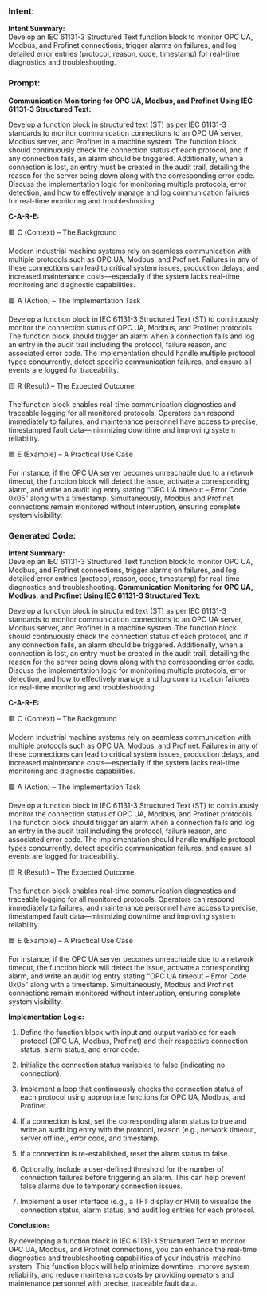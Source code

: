 ### Intent:
**Intent Summary:**  
Develop an IEC 61131-3 Structured Text function block to monitor OPC UA, Modbus, and Profinet connections, trigger alarms on failures, and log detailed error entries (protocol, reason, code, timestamp) for real-time diagnostics and troubleshooting.

### Prompt:
**Communication Monitoring for OPC UA, Modbus, and Profinet Using IEC 61131-3 Structured Text:**

Develop a function block in structured text (ST) as per IEC 61131-3 standards to monitor communication connections to an OPC UA server, Modbus server, and Profinet in a machine system. The function block should continuously check the connection status of each protocol, and if any connection fails, an alarm should be triggered. Additionally, when a connection is lost, an entry must be created in the audit trail, detailing the reason for the server being down along with the corresponding error code. Discuss the implementation logic for monitoring multiple protocols, error detection, and how to effectively manage and log communication failures for real-time monitoring and troubleshooting.

**C-A-R-E:**

🟥 C (Context) – The Background

Modern industrial machine systems rely on seamless communication with multiple protocols such as OPC UA, Modbus, and Profinet. Failures in any of these connections can lead to critical system issues, production delays, and increased maintenance costs—especially if the system lacks real-time monitoring and diagnostic capabilities.

🟩 A (Action) – The Implementation Task

Develop a function block in IEC 61131-3 Structured Text (ST) to continuously monitor the connection status of OPC UA, Modbus, and Profinet protocols. The function block should trigger an alarm when a connection fails and log an entry in the audit trail including the protocol, failure reason, and associated error code. The implementation should handle multiple protocol types concurrently, detect specific communication failures, and ensure all events are logged for traceability.

🟨 R (Result) – The Expected Outcome

The function block enables real-time communication diagnostics and traceable logging for all monitored protocols. Operators can respond immediately to failures, and maintenance personnel have access to precise, timestamped fault data—minimizing downtime and improving system reliability.

🟦 E (Example) – A Practical Use Case

For instance, if the OPC UA server becomes unreachable due to a network timeout, the function block will detect the issue, activate a corresponding alarm, and write an audit log entry stating “OPC UA timeout – Error Code 0x05” along with a timestamp. Simultaneously, Modbus and Profinet connections remain monitored without interruption, ensuring complete system visibility.

### Generated Code:
**Intent Summary:**  
Develop an IEC 61131-3 Structured Text function block to monitor OPC UA, Modbus, and Profinet connections, trigger alarms on failures, and log detailed error entries (protocol, reason, code, timestamp) for real-time diagnostics and troubleshooting.
**Communication Monitoring for OPC UA, Modbus, and Profinet Using IEC 61131-3 Structured Text:**

Develop a function block in structured text (ST) as per IEC 61131-3 standards to monitor communication connections to an OPC UA server, Modbus server, and Profinet in a machine system. The function block should continuously check the connection status of each protocol, and if any connection fails, an alarm should be triggered. Additionally, when a connection is lost, an entry must be created in the audit trail, detailing the reason for the server being down along with the corresponding error code. Discuss the implementation logic for monitoring multiple protocols, error detection, and how to effectively manage and log communication failures for real-time monitoring and troubleshooting.

**C-A-R-E:**

🟥 C (Context) – The Background

Modern industrial machine systems rely on seamless communication with multiple protocols such as OPC UA, Modbus, and Profinet. Failures in any of these connections can lead to critical system issues, production delays, and increased maintenance costs—especially if the system lacks real-time monitoring and diagnostic capabilities.

🟩 A (Action) – The Implementation Task

Develop a function block in IEC 61131-3 Structured Text (ST) to continuously monitor the connection status of OPC UA, Modbus, and Profinet protocols. The function block should trigger an alarm when a connection fails and log an entry in the audit trail including the protocol, failure reason, and associated error code. The implementation should handle multiple protocol types concurrently, detect specific communication failures, and ensure all events are logged for traceability.

🟨 R (Result) – The Expected Outcome

The function block enables real-time communication diagnostics and traceable logging for all monitored protocols. Operators can respond immediately to failures, and maintenance personnel have access to precise, timestamped fault data—minimizing downtime and improving system reliability.

🟦 E (Example) – A Practical Use Case

For instance, if the OPC UA server becomes unreachable due to a network timeout, the function block will detect the issue, activate a corresponding alarm, and write an audit log entry stating “OPC UA timeout – Error Code 0x05” along with a timestamp. Simultaneously, Modbus and Profinet connections remain monitored without interruption, ensuring complete system visibility.

**Implementation Logic:**

1. Define the function block with input and output variables for each protocol (OPC UA, Modbus, Profinet) and their respective connection status, alarm status, and error code.

2. Initialize the connection status variables to false (indicating no connection).

3. Implement a loop that continuously checks the connection status of each protocol using appropriate functions for OPC UA, Modbus, and Profinet.

4. If a connection is lost, set the corresponding alarm status to true and write an audit log entry with the protocol, reason (e.g., network timeout, server offline), error code, and timestamp.

5. If a connection is re-established, reset the alarm status to false.

6. Optionally, include a user-defined threshold for the number of connection failures before triggering an alarm. This can help prevent false alarms due to temporary connection issues.

7. Implement a user interface (e.g., a TFT display or HMI) to visualize the connection status, alarm status, and audit log entries for each protocol.

**Conclusion:**

By developing a function block in IEC 61131-3 Structured Text to monitor OPC UA, Modbus, and Profinet connections, you can enhance the real-time diagnostics and troubleshooting capabilities of your industrial machine system. This function block will help minimize downtime, improve system reliability, and reduce maintenance costs by providing operators and maintenance personnel with precise, traceable fault data.
